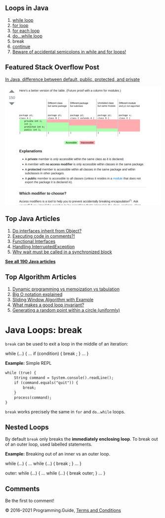 <span class="underline"></span>

<span class="underline"></span>

Loops in Java
-------------

1.  [while loop](while-loop.html)
2.  [for loop](for-loop.html)
3.  [for each loop](for-each-loop.html)
4.  [do…while loop](do-while-loop.html)
5.  break
6.  [continue](continue.html)
7.  [Beware of accidental semicolons in while and for loops!](beware-of-accidental-semicolons-in-while-and-for-loops.html)

Featured Stack Overflow Post
----------------------------

[In Java, difference between default, public, protected, and private](https://stackoverflow.com/a/33627846/276052)  
  
[<img src="../images/so-featured-33627846.png" alt="StackOverflow screenshot thumbnail" class="screenshot" />](https://stackoverflow.com/a/33627846/276052)

<span class="underline"></span>

Top Java Articles
-----------------

1.  [Do interfaces inherit from Object?](do-interfaces-inherit-from-object.html)
2.  [Executing code in comments?!](executing-code-in-comments.html)
3.  [Functional Interfaces](functional-interfaces.html)
4.  [Handling InterruptedException](handling-interrupted-exceptions.html)
5.  [Why wait must be called in a synchronized block](why-wait-must-be-in-synchronized.html)

[**See all 190 Java articles**](index.html)

Top Algorithm Articles
----------------------

1.  [Dynamic programming vs memoization vs tabulation](../dynamic-programming-vs-memoization-vs-tabulation.html)
2.  [Big O notation explained](../big-o-notation-explained.html)
3.  [Sliding Window Algorithm with Example](../sliding-window-example.html)
4.  [What makes a good loop invariant?](../what-makes-a-good-loop-invariant.html)
5.  [Generating a random point within a circle (uniformly)](../random-point-within-circle.html)

Java Loops: break
=================

`break` can be used to exit a loop in the middle of an iteration:

while (…) { … if (condition) { break ; } … }

**Example:** Simple REPL

    while (true) {
        String command = System.console().readLine();
        if (command.equals("quit")) {
            break;
        }
        process(command);
    }

`break` works precisely the same in `for` and `do`…`while` loops.

Nested Loops
------------

By default `break` only breaks the **immediately enclosing loop**. To break out of an outer loop, used labelled statements.

**Example:** Breaking out of an inner vs an outer loop.

while (…) { … while (…) { break ; } … }

outer: while (…) { … while (…) { break outer; } … }

Comments
--------

Be the first to comment!

© 2016–2021 Programming.Guide, [Terms and Conditions](../terms-and-conditions.html)
